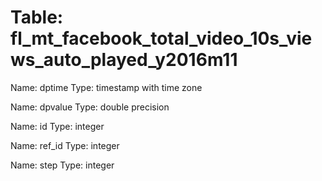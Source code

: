 Table: fl_mt_facebook_total_video_10s_views_auto_played_y2016m11
================================================================

Name: dptime
Type: timestamp with time zone

Name: dpvalue
Type: double precision

Name: id
Type: integer

Name: ref_id
Type: integer

Name: step
Type: integer

